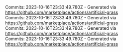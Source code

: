 Commits: 2023-10-16T23:33:49.780Z - Generated via https://github.com/marketplace/actions/artificial-grass
<br>
Commits: 2023-10-16T23:33:49.780Z - Generated via https://github.com/marketplace/actions/artificial-grass
<br>
Commits: 2023-10-16T23:33:49.780Z - Generated via https://github.com/marketplace/actions/artificial-grass
<br>
Commits: 2023-10-16T23:33:49.780Z - Generated via https://github.com/marketplace/actions/artificial-grass
<br>
